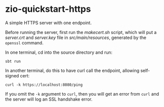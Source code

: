 # zio-quickstart-https

A simple HTTPS server with one endpoint.

Before running the server, first run the _makecert.sh_ script, which will put a
_server.crt_ and _server.key_ file in _src/main/resources_, generated by the
`openssl` command.

In one terminal, cd into the source directory and run:

```
sbt run
```

In another terminal, do this to have curl call the endpoint, allowing
self-signed cert:

```
curl -k https://localhost:8080/ping
```

If you omit the `-k` argument to `curl`, then you will get an error from `curl`
and the server will log an SSL handshake error.
